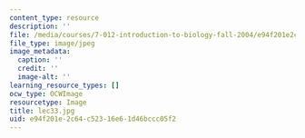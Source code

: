 ```yaml
---
content_type: resource
description: ''
file: /media/courses/7-012-introduction-to-biology-fall-2004/e94f201e2c64c52316e61d46bccc05f2_lec33.jpg
file_type: image/jpeg
image_metadata:
  caption: ''
  credit: ''
  image-alt: ''
learning_resource_types: []
ocw_type: OCWImage
resourcetype: Image
title: lec33.jpg
uid: e94f201e-2c64-c523-16e6-1d46bccc05f2
---
```

